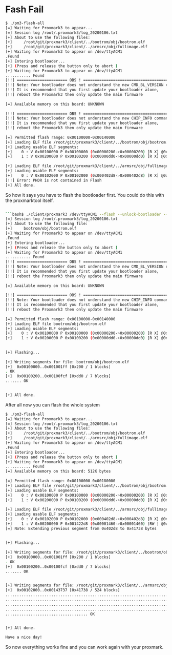 # Fash Fail
```bash
$ ./pm3-flash-all 
[=] Waiting for Proxmark3 to appear...
[=] Session log /root/.proxmark3/log_20200106.txt
[+] About to use the following files:          
[+]     /root/git/proxmark3/client/../bootrom/obj/bootrom.elf          
[+]     /root/git/proxmark3/client/../armsrc/obj/fullimage.elf          
[+] Waiting for Proxmark3 to appear on /dev/ttyACM1           
.Found           
[+] Entering bootloader...           
[+] (Press and release the button only to abort )          
[+] Waiting for Proxmark3 to appear on /dev/ttyACM1           
........... Found           
[!!] ====================== OBS ! ===========================================           
[!!] Note: Your bootloader does not understand the new CMD_BL_VERSION command            
[!!] It is recommended that you first update your bootloader alone,            
[!!] reboot the Proxmark3 then only update the main firmware 
          
[=] Available memory on this board: UNKNOWN 
          
[!!] ====================== OBS ! ======================================           
[!!] Note: Your bootloader does not understand the new CHIP_INFO command            
[!!] It is recommended that you first update your bootloader alone,            
[!!] reboot the Proxmark3 then only update the main firmware 
          
[=] Permitted flash range: 0x00100000-0x00140000          
[+] Loading ELF file /root/git/proxmark3/client/../bootrom/obj/bootrom.elf           
[+] Loading usable ELF segments:          
[+]    0 : V 0x00100000 P 0x00100000 (0x00000200->0x00000200) [R X] @0x94          
[+]    1 : V 0x00200000 P 0x00100200 (0x00000dd0->0x00000dd0) [R X] @0x298          
          
[+] Loading ELF file /root/git/proxmark3/client/../armsrc/obj/fullimage.elf           
[+] Loading usable ELF segments:          
[+]    0 : V 0x00102000 P 0x00102000 (0x000402d8->0x000402d8) [R X] @0x94          
[!!] Error: PHDR is not contained in Flash          
[+] All done.       
```

So how it says you have to flash the bootloader first. You could do this with the proxmarktool itself.
```bash

```bash$ ./client/proxmark3 /dev/ttyACM1 --flash --unlock-bootloader --image bootrom/obj/bootrom.elf 
[=] Session log /root/.proxmark3/log_20200106.txt
[+] About to use the following file:          
[+]     bootrom/obj/bootrom.elf          
[+] Waiting for Proxmark3 to appear on /dev/ttyACM1           
.Found           
[+] Entering bootloader...           
[+] (Press and release the button only to abort )          
[+] Waiting for Proxmark3 to appear on /dev/ttyACM1           
........... Found           
[!!] ====================== OBS ! ===========================================           
[!!] Note: Your bootloader does not understand the new CMD_BL_VERSION command            
[!!] It is recommended that you first update your bootloader alone,            
[!!] reboot the Proxmark3 then only update the main firmware 
          
[=] Available memory on this board: UNKNOWN 
          
[!!] ====================== OBS ! ======================================           
[!!] Note: Your bootloader does not understand the new CHIP_INFO command            
[!!] It is recommended that you first update your bootloader alone,            
[!!] reboot the Proxmark3 then only update the main firmware 
          
[=] Permitted flash range: 0x00100000-0x00140000          
[+] Loading ELF file bootrom/obj/bootrom.elf           
[+] Loading usable ELF segments:          
[+]    0 : V 0x00100000 P 0x00100000 (0x00000200->0x00000200) [R X] @0x94          
[+]    1 : V 0x00200000 P 0x00100200 (0x00000dd0->0x00000dd0) [R X] @0x298          
          
          
[+] Flashing... 
          
[+] Writing segments for file: bootrom/obj/bootrom.elf          
[+]  0x00100000..0x001001ff [0x200 / 1 blocks]          
. OK           
[+]  0x00100200..0x00100fcf [0xdd0 / 7 blocks]          
....... OK           

          
[+] All done.  
```
After all now you can flash the whole system
```bash
$ ./pm3-flash-all 
[=] Waiting for Proxmark3 to appear...
[=] Session log /root/.proxmark3/log_20200106.txt
[+] About to use the following files:          
[+]     /root/git/proxmark3/client/../bootrom/obj/bootrom.elf          
[+]     /root/git/proxmark3/client/../armsrc/obj/fullimage.elf          
[+] Waiting for Proxmark3 to appear on /dev/ttyACM1           
.Found           
[+] Entering bootloader...           
[+] (Press and release the button only to abort )          
[+] Waiting for Proxmark3 to appear on /dev/ttyACM1           
........... Found           
[=] Available memory on this board: 512K bytes
          
[=] Permitted flash range: 0x00100000-0x00180000          
[+] Loading ELF file /root/git/proxmark3/client/../bootrom/obj/bootrom.elf           
[+] Loading usable ELF segments:          
[+]    0 : V 0x00100000 P 0x00100000 (0x00000200->0x00000200) [R X] @0x94          
[+]    1 : V 0x00200000 P 0x00100200 (0x00000dd0->0x00000dd0) [R X] @0x298          
          
[+] Loading ELF file /root/git/proxmark3/client/../armsrc/obj/fullimage.elf           
[+] Loading usable ELF segments:          
[+]    0 : V 0x00102000 P 0x00102000 (0x000402d8->0x000402d8) [R X] @0x94          
[+]    1 : V 0x00200000 P 0x001422d8 (0x00001460->0x00001460) [RW ] @0x4036c          
[=] Note: Extending previous segment from 0x402d8 to 0x41738 bytes          
          
          
[+] Flashing... 
          
[+] Writing segments for file: /root/git/proxmark3/client/../bootrom/obj/bootrom.elf          
[+]  0x00100000..0x001001ff [0x200 / 1 blocks]          
. OK           
[+]  0x00100200..0x00100fcf [0xdd0 / 7 blocks]          
....... OK           

          
[+] Writing segments for file: /root/git/proxmark3/client/../armsrc/obj/fullimage.elf          
[+]  0x00102000..0x00143737 [0x41738 / 524 blocks]          
..........................................................................................................................
..........................................................................................................................
..........................................................................................................................
..........................................................................................................................
.................................... OK           

          
[+] All done.           

Have a nice day!   
```

So now everything works fine and you can work again with your proxmark.
